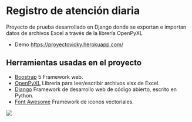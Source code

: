 # Registro de atención diaria
Proyecto de prueba desarrollado en Django donde se exportan e importan datos de archivos Excel a través de la librería OpenPyXL
- Demo https://proyectovicky.herokuapp.com/
## Herramientas usadas en el proyecto
- [Boostrap](https://v5.getbootstrap.com/) 5  Framework web.
- [OpenPyXL](https://openpyxl.readthedocs.io/en/stable/)  Libreria para leer/escribir archivos xlsx de Excel.
- [Django](https://www.djangoproject.com/)  Framework de desarrollo web de código abierto, escrito en Python.
- [Font Awesome](https://fontawesome.com/icons?d=gallery)  Framework de iconos vectoriales.

![](https://repository-images.githubusercontent.com/299468489/579f0900-0b58-11eb-8f3a-aa1743c85244)
